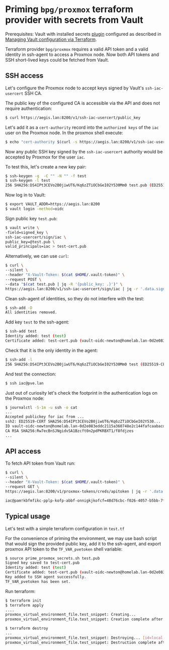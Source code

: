 # Priming `bpg/proxmox` terraform provider with secrets from Vault
Prerequisites: Vault with installed secrets [plugin](https://github.com/mollstam/vault-plugin-secrets-proxmox) configured as described in [Managing Vault configuration via Terraform](https://github.com/graysievert/Homelab-030_Secrets_and_Auth/tree/master/120-vault_config).

Terraform provider `bpg/proxmox` requires a valid API token and a valid identity in ssh-agent to access a Proxmox node. Now both API tokens and SSH short-lived keys could be fetched from Vault.

## SSH access
Let's configure the Proxmox node to accept keys signed by Vault's  `ssh-iac-usercert` SSH CA.

The public key of the configured CA is accessible via the API and does not require authentication:
```bash
$ curl https://aegis.lan:8200/v1/ssh-iac-usercert/public_key
````

Let's add it as a  `cert-authority` record into the `authorized keys` of the `iac` user on the Proxmox node. In the proxmox shell execute:
```bash
$ echo "cert-authority $(curl -s https://aegis.lan:8200/v1/ssh-iac-usercert/public_key)" >> /home/iac/.ssh/authorized_keys
```
Now any public SSH key signed by the `ssh-iac-usercert` authority would be accepted by Proxmox for the user `iac`.

To test this, let's create a new key pair:
```bash
$ ssh-keygen -q  -C "" -N "" -f test
$ ssh-keygen -l test
256 SHA256:DS4IPt3CEVo2B0jiwUT6/Kq6zZTiOCbGeI02Y530Mm0 test.pub (ED25519)
```

Now log in to Vault:
```bash
$ export VAULT_ADDR=https://aegis.lan:8200
$ vault login -method=oidc
```

Sign public key `test.pub`:
```bash
$ vault write \
-field=signed_key \
ssh-iac-usercert/sign/iac \
public_key=@test.pub \
valid_principals=iac > test-cert.pub
```

Alternatively, we can use `curl`:
```bash
$ curl \
--silent \
--header "X-Vault-Token: $(cat $HOME/.vault-token)" \
--request POST \
--data "$(cat test.pub | jq -R '{public_key: .}')" \
https://aegis.lan:8200/v1/ssh-iac-usercert/sign/iac | jq -r '.data.signed_key' > test-cert.pub
  ```
 
Clean ssh-agent of identities, so they do not interfere with the test:
```bash
$ ssh-add -D
All identities removed.
```
 
Add key `test` to the ssh-agent:
```bash
$ ssh-add test
Identity added: test (test)
Certificate added: test-cert.pub (vault-oidc-newton@homelab.lan-0d2e083eddc2115a360748e2c144fafcaabacd94e23826c6788d36639df4326d)
```
Check that it is the only identity in the agent:
 ```bash
$ ssh-add -l
256 SHA256:DS4IPt3CEVo2B0jiwUT6/Kq6zZTiOCbGeI02Y530Mm0 test (ED25519-CERT)
```

And test the connection:
```bash
$ ssh iac@pve.lan
```
 
Just out of curiosity let's check the footprint in the authentication logs on the Proxmox node:
```bash
$ journalctl -S-1m -u ssh -o cat
...
Accepted publickey for iac from ...
ssh2: ED25519-CERT SHA256:DS4IPt3CEVo2B0jiwUT6/Kq6zZTiOCbGeI02Y530...
ID vault-oidc-newton@homelab.lan-0d2e083eddc2115a360748e2c144fafcaabacd94e23826c6788d36639df4326d...
CA RSA SHA256:Rw7ecBnSJNgidvSA1Bzcft0n2pdPKRBXT1/f8fdjzes
...
```


## API access
To fetch API token from Vault run:
```bash
$ curl \
--silent \
--header "X-Vault-Token: $(cat $HOME/.vault-token)" \
--request GET \
https://aegis.lan:8200/v1/proxmox-tokens/creds/apitoken | jq -r '.data | "\(.token_id_full)=\(.secret)"'

iac@pam!kbfmfikc-pplp-kofp-abbf-onnigkjkofcf=48d76cbc-f026-4057-b5bb-7f3f5e35ed22
```


## Typical usage
Let's test with a simple terraform configuration in `test.tf`

For the convenience of priming the environment, we may use bash script that would sign the provided public key, add it to the ssh-agent, and export proxmox API token to the `TF_VAR_pvetoken` shell variable:
```bash
$ source prime_proxmox_secrets.sh test.pub
Signed key saved to test-cert.pub
Identity added: test (test)
Certificate added: test-cert.pub (vault-oidc-newton@homelab.lan-0d2e083eddc2115a360748e2c144fafcaabacd94e23826c6788d36639df4326d)
Key added to SSH agent successfully.
TF_VAR_pvetoken has been set.
```


Run terraform:
```bash
$ terraform init
$ terraform apply
....
proxmox_virtual_environment_file.test_snippet: Creating...
proxmox_virtual_environment_file.test_snippet: Creation complete after 0s [id=local:snippets/vault_secrets_test.txt]

$ terraform destroy
...
proxmox_virtual_environment_file.test_snippet: Destroying... [id=local:snippets/vault_secrets_test.txt]
proxmox_virtual_environment_file.test_snippet: Destruction complete after 0s
```
